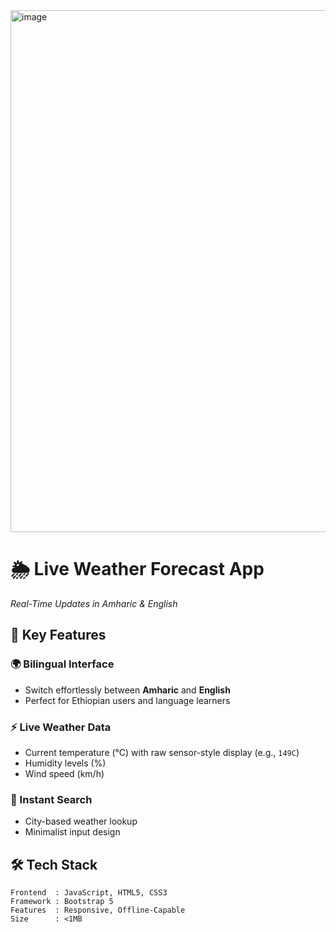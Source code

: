 <img width="1485" height="835" alt="image" src="https://github.com/user-attachments/assets/ecc9be1f-d948-482b-b385-be3d34a17025" />

# 🌦️ Live Weather Forecast App  
*Real-Time Updates in Amharic & English*  

## 🌟 Key Features  

### 🌍 Bilingual Interface  
- Switch effortlessly between **Amharic** and **English**  
- Perfect for Ethiopian users and language learners  

### ⚡ Live Weather Data  
- Current temperature (°C) with raw sensor-style display (e.g., `149C`)  
- Humidity levels (%)  
- Wind speed (km/h)  


### 🔎 Instant Search  
- City-based weather lookup  
- Minimalist input design  

## 🛠️ Tech Stack  
```plaintext
Frontend  : JavaScript, HTML5, CSS3  
Framework : Bootstrap 5  
Features  : Responsive, Offline-Capable  
Size      : <1MB  
